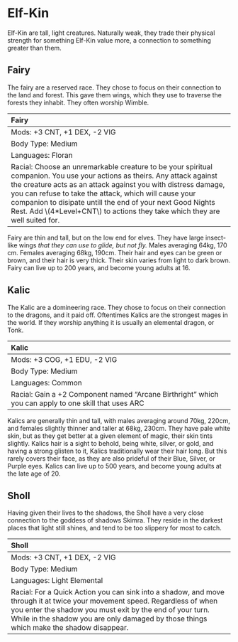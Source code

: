 # Elf-Kin

Elf-Kin are tall, light creatures. Naturally weak, they trade their physical
strength for something Elf-Kin value more, a connection to something greater
than them.

## Fairy

The fairy are a reserved race. They chose to focus on their connection
to the land and forest. This gave them wings, which they use to traverse the
forests they inhabit. They often worship Wimble.

| Fairy                                                                        |
|:-----------------------------------------------------------------------------|
| Mods: +3 CNT, +1 DEX, -2 VIG                                                 |
| Body Type: Medium                                                            |
| Languages: Floran                                                            |
| Racial: Choose an unremarkable creature to be your spiritual companion. You use your actions as theirs. Any attack against the creature acts as an attack against you with distress damage, you can refuse to take the attack, which will cause your companion to disipate untill the end of your next Good Nights Rest. Add \\(4\*Level+CNT\\) to actions they take which they are well suited for. |

Fairy are thin and tall, but on the low end for elves. They have large
insect-like wings *that they can use to glide, but not fly.* Males averaging
64kg, 170 cm. Females averaging 68kg, 190cm. Their hair and eyes can be green
or brown, and their hair is very thick. Their skin varies from light to dark
brown. Fairy can live up to 200 years, and become young adults at 16.

## Kalic

The Kalic are a domineering race. They chose to focus on their connection to the
dragons, and it paid off. Oftentimes Kalics are the strongest mages in the
world. If they worship anything it is usually an elemental dragon, or Tonk.

| Kalic                                                                        |
|:-----------------------------------------------------------------------------|
| Mods: +3 COG, +1 EDU, -2 VIG                                                 |
| Body Type: Medium                                                            |
| Languages: Common                                                            |
| Racial: Gain a +2 Component named “Arcane Birthright” which you can apply to one skill that uses ARC |

Kalics are generally thin and tall, with males averaging around 70kg, 220cm,
and females slightly thinner and taller at 68kg, 230cm. They have pale white
skin, but as they get better at a given element of magic, their skin tints
slightly. Kalics hair is a sight to behold, being white, silver, or gold, and
having a strong glisten to it, Kalics traditionally wear their hair long. But
this rarely covers their face, as they are also prideful of their Blue, Silver,
or Purple eyes. Kalics can live up to 500 years, and become young adults at the
late age of 20.

## Sholl

Having given their lives to the shadows, the Sholl have a very close connection
to the goddess of shadows Skimra. They reside in the darkest places that light
still shines, and tend to be too slippery for most to catch.

| Sholl                                                                        |
|:-----------------------------------------------------------------------------|
| Mods: +3 CNT, +1 DEX, -2 VIG                                                 |
| Body Type: Medium                                                            |
| Languages: Light Elemental                                                   |
| Racial: For a Quick Action you can sink into a shadow, and move through it at twice your movement speed. Regardless of when you enter the shadow you must exit by the end of your turn. While in the shadow you are only damaged by those things which make the shadow disappear. |
